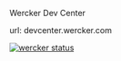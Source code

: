 Wercker Dev Center

url: devcenter.wercker.com

[![wercker status](https://app.wercker.com/status/39ceb3ef370d0dd0275fd812a7ee1268/m)](https://app.wercker.com/project/bykey/39ceb3ef370d0dd0275fd812a7ee1268)
